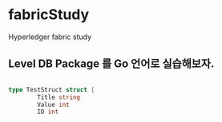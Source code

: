 # fabricStudy
Hyperledger fabric study 

## Level DB Package 를 Go 언어로 실습해보자.

```go

type TestStruct struct {
        Title string
        Value int
        ID int

```
